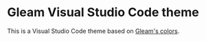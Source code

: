 # Gleam Visual Studio Code theme

This is a Visual Studio Code theme based on [Gleam's colors](https://gleam.run/branding/).
